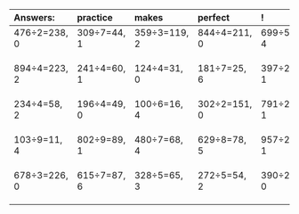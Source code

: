 | Answers: | practice | makes | perfect | ! |
| :--- | :--- | :--- | :--- | :--- |
| 476÷2=238, 0 | 309÷7=44, 1 | 359÷3=119, 2 | 844÷4=211, 0 | 699÷5=139, 4 | 
|   |   |   |   |   | 
|   |   |   |   |   | 
|   |   |   |   |   | 
| 894÷4=223, 2 | 241÷4=60, 1 | 124÷4=31, 0 | 181÷7=25, 6 | 397÷2=198, 1 | 
|   |   |   |   |   | 
|   |   |   |   |   | 
|   |   |   |   |   | 
| 234÷4=58, 2 | 196÷4=49, 0 | 100÷6=16, 4 | 302÷2=151, 0 | 791÷2=395, 1 | 
|   |   |   |   |   | 
|   |   |   |   |   | 
|   |   |   |   |   | 
| 103÷9=11, 4 | 802÷9=89, 1 | 480÷7=68, 4 | 629÷8=78, 5 | 957÷2=478, 1 | 
|   |   |   |   |   | 
|   |   |   |   |   | 
|   |   |   |   |   | 
| 678÷3=226, 0 | 615÷7=87, 6 | 328÷5=65, 3 | 272÷5=54, 2 | 390÷2=195, 0 | 
|   |   |   |   |   | 
|   |   |   |   |   | 
|   |   |   |   |   | 
